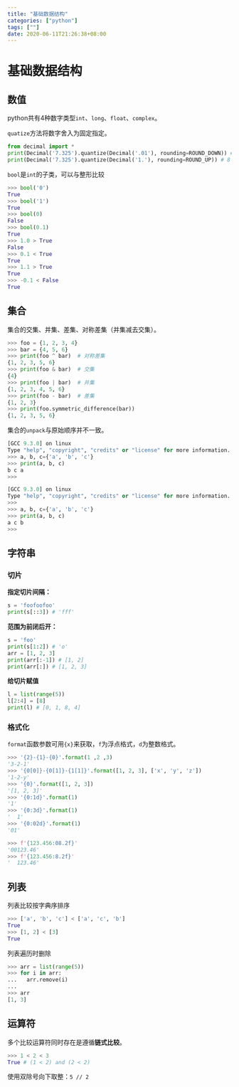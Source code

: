 ```yaml
---
title: "基础数据结构"
categories: ["python"]
tags: [""]
date: 2020-06-11T21:26:38+08:00
---
```


# 基础数据结构

## 数值

python共有4种数字类型`int`、`long`、`float`、`complex`。

`quatize`方法将数字舍入为固定指定。

```python
from decimal import *
print(Decimal('7.325').quantize(Decimal('.01'), rounding=ROUND_DOWN)) # 7.32
print(Decimal('7.325').quantize(Decimal('1.'), rounding=ROUND_UP)) # 8
```

`bool`是`int`的子类，可以与整形比较

```python
>>> bool('0')
True
>>> bool('1')
True
>>> bool(0)
False
>>> bool(0.1)
True
>>> 1.0 > True
False
>>> 0.1 < True
True
>>> 1.1 > True
True
>>> -0.1 < False
True
```

## 集合

集合的交集、并集、差集、对称差集（并集减去交集）。

```python
>>> foo = {1, 2, 3, 4}
>>> bar = {4, 5, 6}
>>> print(foo ^ bar)  # 对称差集
{1, 2, 3, 5, 6}
>>> print(foo & bar)  # 交集
{4}
>>> print(foo | bar)  # 并集
{1, 2, 3, 4, 5, 6}
>>> print(foo - bar)  # 差集
{1, 2, 3}
>>> print(foo.symmetric_difference(bar))
{1, 2, 3, 5, 6}
```

集合的`unpack`与原始顺序并不一致。

```python
[GCC 9.3.0] on linux
Type "help", "copyright", "credits" or "license" for more information.
>>> a, b, c={'a', 'b', 'c'}
>>> print(a, b, c)
b c a
>>> 

[GCC 9.3.0] on linux
Type "help", "copyright", "credits" or "license" for more information.
>>> 
>>> a, b, c={'a', 'b', 'c'}
>>> print(a, b, c)
a c b
>>> 
```

## 字符串

### 切片

**指定切片间隔：**

```python
s = 'foofoofoo'
print(s[::3]) # 'fff'
```

**范围为前闭后开：**

```python
s = 'foo'
print(s[1:2]) # 'o'
arr = [1, 2, 3]
print(arr[:-1]) # [1, 2]
print(arr[:]) # [1, 2, 3]
```

**给切片赋值**

```python
l = list(range(5))
l[2:4] = [8]
print(l) # [0, 1, 8, 4]
```

### 格式化

`format`函数参数可用`{x}`来获取，`f`为浮点格式，`d`为整数格式。

```python
>>> '{2}-{1}-{0}'.format(1 ,2 ,3)
'3-2-1'
>>> '{0[0]}-{0[1]}-{1[1]}'.format([1, 2, 3], ['x', 'y', 'z'])
'1-2-y'
>>> '{0}'.format([1, 2, 3])
'[1, 2, 3]'
>>> '{0:1d}'.format(1)
'1'
>>> '{0:3d}'.format(1)
'  1'
>>> '{0:02d}'.format(1)
'01'

>>> f'{123.456:08.2f}'
'00123.46'
>>> f'{123.456:8.2f}'
'  123.46'
```

## 列表

列表比较按字典序排序

```python
>>> ['a', 'b', 'c'] < ['a', 'c', 'b']
True
>>> [1, 2] < [3]
True
```

列表遍历时删除

```python
>>> arr = list(range(5))
>>> for i in arr:
...   arr.remove(i)
... 
>>> arr
[1, 3]
```

## 运算符

多个比较运算符同时存在是遵循**链式比较**。

```python
>>> 1 < 2 < 3 
True # (1 < 2) and (2 < 2)
```

使用双除号向下取整：`5 // 2`
